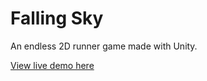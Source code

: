 # Falling Sky
An endless 2D runner game made with Unity.

[View live demo here](https://raigork.itch.io/falling-sky)
